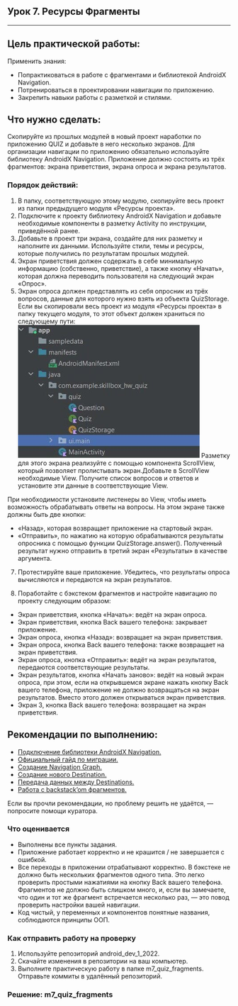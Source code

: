 ## Урок 7. Ресурсы Фрагменты

---
## Цель практической работы:
Применить знания:
* Попрактиковаться в работе с фрагментами и библиотекой AndroidX Navigation.
* Потренироваться в проектировании навигации по приложению.
* Закрепить навыки работы с разметкой и стилями.

## Что нужно сделать:
Скопируйте из прошлых модулей в новый проект наработки по приложению QUIZ и добавьте в него несколько экранов.
Для организации навигации по приложению обязательно используйте библиотеку AndroidX Navigation.
Приложение должно состоять из трёх фрагментов: экрана приветствия, экрана опроса и экрана результатов.
### Порядок действий:
1. В папку, соответствующую этому модулю, скопируйте весь проект из папки предыдущего модуля «Ресурсы проекта».
2. Подключите к проекту библиотеку AndroidX Navigation и добавьте необходимые компоненты в разметку Activity по инструкции, приведённой ранее.
3. Добавьте в проект три экрана, создайте для них разметку и наполните их данными. Используйте стили, темы и ресурсы, которые получились по результатам прошлых модулей.
4. Экран приветствия должен содержать в себе минимальную информацию (собственно, приветствие), а также кнопку «Начать», которая должна переводить пользователя на следующий экран «Опрос».
5. Экран опроса должен представлять из себя опросник из трёх вопросов, данные для которого нужно взять из объекта QuizStorage. Если вы скопировали весь проект из модуля «Ресурсы проекта» в папку текущего модуля, то этот объект должен храниться по следующему пути:
![](img/111.jpg)
Разметку для этого экрана реализуйте с помощью компонента ScrollView, который позволяет пролистывать экран.Добавьте в ScrollView необходимые View. Получите список вопросов и ответов и установите эти данные в соответствующие View.

При необходимости установите листенеры во View, чтобы иметь возможность обрабатывать ответы на вопросы. На этом экране также должны быть две кнопки:
* «Назад», которая возвращает приложение на стартовый экран.
* «Отправить», по нажатию на которую обрабатываются результаты опросника с помощью функции QuizStorage.answer(). Полученный результат нужно отправить в третий экран «Результаты» в качестве аргумента.

7. Протестируйте ваше приложение. Убедитесь, что результаты опроса вычисляются и передаются на экран результатов.

8. Поработайте с бэкстеком фрагментов и настройте навигацию по проекту следующим образом:
* Экран приветствия, кнопка «Начать»: ведёт на экран опроса.
* Экран приветствия, кнопка Back вашего телефона: закрывает приложение.
* Экран опроса, кнопка «Назад»: возвращает на экран приветствия.
* Экран опроса, кнопка Back вашего телефона: также возвращает на экран приветствия.
* Экран опроса, кнопка «Отправить»: ведёт на экран результатов, передаются соответствующие результаты.
* Экран результатов, кнопка «Начать заново»: ведёт на новый экран опроса, при этом, если на открывшемся экране нажать кнопку Back вашего телефона, приложение не должно возвращаться на экран результатов. Вместо этого должен открываться экран приветствия.
* Экран 3, кнопка Back вашего телефона: возвращает на экран приветствия.

## Рекомендации по выполнению:
* [Подключение библиотеки AndroidX Navigation.](https://developer.android.com/guide/navigation/navigation-getting-started#Set-up) 
* [Официальный гайд по миграции.](https://developer.android.com/guide/navigation/navigation-navigate)
* [Создание Navigation Graph.](https://developer.android.com/guide/navigation/navigation-design-graph)
* [Создание нового Destination.](https://developer.android.com/guide/navigation/navigation-create-destinations#create-fragment)
* [Передача данных между Destinations.](https://developer.android.com/guide/navigation/navigation-pass-data)
* [Работа с backstack’om фрагментов.](https://developer.android.com/guide/navigation/navigation-navigate#back-stack)

Если вы прочли рекомендации, но проблему решить не удаётся, — попросите помощи куратора.

### Что оценивается
* Выполнены все пункты задания.
* Приложение работает корректно и не крашится / не завершается с ошибкой.
* Все переходы в приложении отрабатывают корректно. В бэкстеке не должно быть нескольких фрагментов одного типа. Это легко проверить простыми нажатиями на кнопку Back вашего телефона. Фрагментов не должно быть слишком много, и, если вы замечаете, что один и тот же фрагмент встречается несколько раз, — это повод проверить настройки вашей навигации.
* Код чистый, у переменных и компонентов понятные названия, соблюдаются принципы ООП.

### Как отправить работу на проверку
1. Используйте репозиторий android_dev_1_2022.
2. Скачайте изменения в репозитории на ваш компьютер.
3. Выполните практическую работу в папке m7_quiz_fragments. Отправьте коммиты в удалённый репозиторий.

### Решение: m7_quiz_fragments